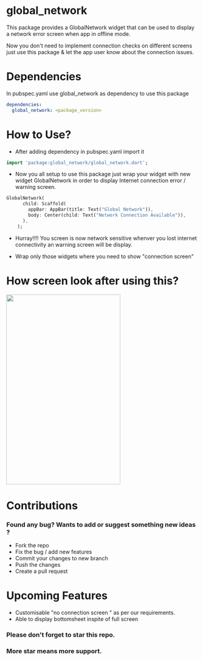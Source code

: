 # global_network

This package provides a GlobalNetwork widget that can be used to display a network error screen when app in offline mode.

Now you don't need to implement connection checks on different screens just use this package & let the app user know about the connection issues.

# Dependencies

In pubspec.yaml use global_network as dependency to use this package

```yaml
dependencies:
  global_network: <package_version>
```

# How to Use?

- After adding dependency in pubspec.yaml import it

```dart
import 'package:global_network/global_network.dart';

```

- Now you all setup to use this package just wrap your widget with new widget GlobalNetwork in order to display Internet connection error / warning screen.

```dart
GlobalNetwork(
      child: Scaffold(
        appBar: AppBar(title: Text("Global Network")),
        body: Center(child: Text("Network Connection Available")),
      ),
    );
```

- Hurray!!!! You screen is now network sensitive whenver you lost internet connectivity an warning screen will be display.

* Wrap only those widgets where you need to show "connection screen"

# How screen look after using this?

<img src="https://github.com/anki2jain/global_network/tree/master/images/nonetworkscreen.jpeg" width="300" height="500">

# Contributions

### Found any bug? Wants to add or suggest something new ideas ?

- Fork the repo
- Fix the bug / add new features
- Commit your changes to new branch
- Push the changes
- Create a pull request

# Upcoming Features

- Customisable "no connection screen " as per our requirements.
- Able to display bottomsheet inspite of full screen

### Please don't forget to star this repo.

### More star means more support.
